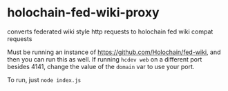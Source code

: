 # holochain-fed-wiki-proxy
converts federated wiki style http requests to holochain fed wiki compat requests

Must be running an instance of https://github.com/Holochain/fed-wiki, and then you can run this as well. If running `hcdev web` on a different port besides 4141, change the value of the `domain` var to use your port.

To run, just `node index.js`
